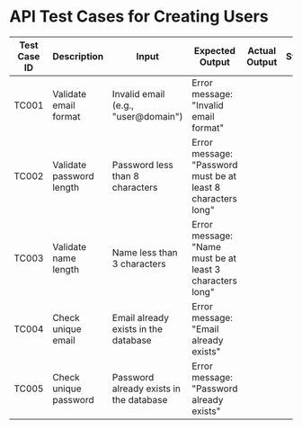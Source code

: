 # API Test Cases for Creating Users

| Test Case ID | Description | Input | Expected Output | Actual Output | Status |
|--------------|-------------|-------|-----------------|---------------|--------|
| TC001 | Validate email format | Invalid email (e.g., "user@domain") | Error message: "Invalid email format" | | |
| TC002 | Validate password length | Password less than 8 characters | Error message: "Password must be at least 8 characters long" | | |
| TC003 | Validate name length | Name less than 3 characters | Error message: "Name must be at least 3 characters long" | | |
| TC004 | Check unique email | Email already exists in the database | Error message: "Email already exists" | | |
| TC005 | Check unique password | Password already exists in the database | Error message: "Password already exists" | | |
